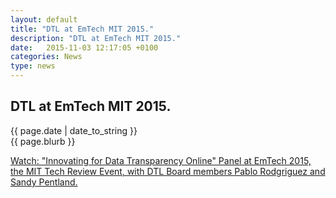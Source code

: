 ```yaml
---
layout: default
title: "DTL at EmTech MIT 2015."
description: "DTL at EmTech MIT 2015."
date:   2015-11-03 12:17:05 +0100
categories: News
type: news
---
```


<div class="post-container">
<h2> DTL at EmTech MIT 2015.</h2> 

<div class="post-date">
{{ page.date | date_to_string }}
</div>

<div class="blurb">
{{ page.blurb }}
</div>

<div class="post-body">
<p>
<a href="http://www.technologyreview.com/emtech/15/video/watch/dtl-data-transparency-online/">Watch: "Innovating for Data Transparency Online" Panel at EmTech 2015, the MIT Tech Review Event, with DTL Board members Pablo Rodgriguez and Sandy Pentland. <i class="fa fa-external-link fa-1x" style="color:#424242;"></i></a>
</p>
<!-- <div class="row left-aligned">		
				<div class="col-sm-4"></div>
				<div class="col-sm-8 col-md-8 col-lg-8"><p>
	<a href="http://sheriff.dynu.com/views/home">$heriff <i class="fa fa-external-link fa-1x" style="color:#424242;"></i></a>, a browser add-on to help identify price discrimination online, was demoed during the conference.</p></div>
			</div>  -->

<!-- close post body -->
</div>
</div>
